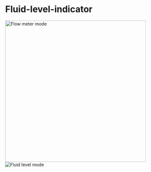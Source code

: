 # Fluid-level-indicator
<img src="https://assets-mod.factorio.com/assets/fd5b615e33d6dead7931dd80007bede1ab35c399.png" alt="Flow meter mode" width="450" />
<img src="https://assets-mod.factorio.com/assets/4a43cbb38504d61f3d9e567c467a9c8bb43c6432.png" alt="Fluid level mode" widt="450" />
